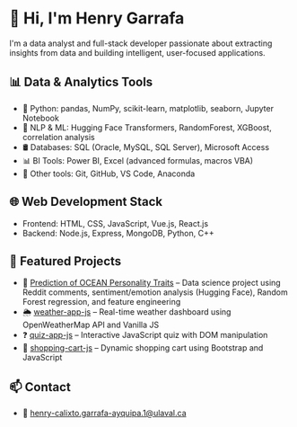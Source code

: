 # 👋 Hi, I'm Henry Garrafa
I'm a data analyst and full-stack developer passionate about extracting insights from data and building intelligent, user-focused applications.

## 📊 Data & Analytics Tools
- 🐍 Python: pandas, NumPy, scikit-learn, matplotlib, seaborn, Jupyter Notebook
- 🧠 NLP & ML: Hugging Face Transformers, RandomForest, XGBoost, correlation analysis
- 🛢️ Databases: SQL (Oracle, MySQL, SQL Server), Microsoft Access
- 📊 BI Tools: Power BI, Excel (advanced formulas, macros VBA)
- 🧰 Other tools: Git, GitHub, VS Code, Anaconda

## 🌐 Web Development Stack
- Frontend: HTML, CSS, JavaScript, Vue.js, React.js
- Backend: Node.js, Express, MongoDB, Python, C++

## 📂 Featured Projects
- 🧠 [Prediction of OCEAN Personality Traits](https://github.com/HenryGarrafa/trait-prediction-ocean) – Data science project using Reddit comments, sentiment/emotion analysis (Hugging Face), Random Forest regression, and feature engineering  
- 🌦️ [weather-app-js](https://github.com/HenryGarrafa/weather-app-js) – Real-time weather dashboard using OpenWeatherMap API and Vanilla JS  
- ❓ [quiz-app-js](https://github.com/HenryGarrafa/quiz-app-js) – Interactive JavaScript quiz with DOM manipulation  
- 🛒 [shopping-cart-js](https://github.com/HenryGarrafa/shopping-cart-js) – Dynamic shopping cart using Bootstrap and JavaScript  

## 📫 Contact
- 📧 henry-calixto.garrafa-ayquipa.1@ulaval.ca
